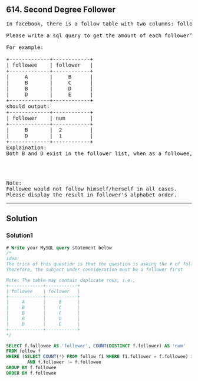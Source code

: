## 614. Second Degree Follower

<pre>
In facebook, there is a follow table with two columns: followee, follower.

Please write a sql query to get the amount of each follower’s follower if he/she has one.

For example:

+-------------+------------+
| followee    | follower   |
+-------------+------------+
|     A       |     B      |
|     B       |     C      |
|     B       |     D      |
|     D       |     E      |
+-------------+------------+
should output:
+-------------+------------+
| follower    | num        |
+-------------+------------+
|     B       |  2         |
|     D       |  1         |
+-------------+------------+
Explaination:
Both B and D exist in the follower list, when as a followee, B's follower is C and D, and D's follower is E. A does not exist in follower list.
 

 

Note:
Followee would not follow himself/herself in all cases.
Please display the result in follower's alphabet order.
</pre>

-------------------------------------------------------------------------------
## Solution

### Solution1
```sql
# Write your MySQL query statement below
/*
idea:
The trick of this question is that the question is asking the # of followers for a follower
Therefore, the subject under consideration must be a follower first

Note: The table may contain duplicate rows, i.e.,
+-------------+------------+
| followee    | follower   |
+-------------+------------+
|     A       |     B      |
|     B       |     C      |
|     B       |     C      |
|     B       |     D      |
|     D       |     E      |
+-------------+------------+
*/

SELECT f.followee AS 'follower', COUNT(DISTINCT f.follower) AS 'num'
FROM follow f
WHERE (SELECT COUNT(*) FROM follow f1 WHERE f1.follower = f.followee) > 0 
        AND f.follower != f.followee
GROUP BY f.followee
ORDER BY f.followee

```

